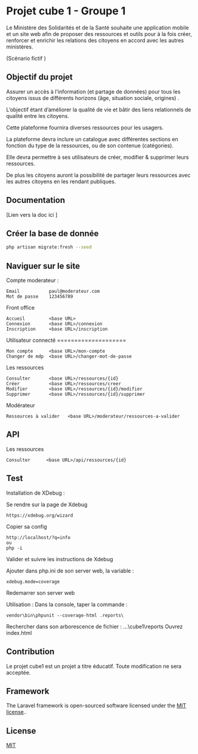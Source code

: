 # Projet cube 1 - Groupe 1

Le Ministère des Solidarités et de la Santé souhaite une application mobile et un site web afin de proposer des ressources et outils pour à la fois créer, renforcer et enrichir les relations des citoyens en accord avec les autres ministères. 

(Scénario fictif )

## Objectif du projet

Assurer un accès à l'information (et partage de données) pour tous les citoyens issus de différents horizons (âge, situation sociale, origines)  . 

L’objectif étant d’améliorer la qualité de vie et bâtir des liens relationnels de qualité entre les citoyens. 

Cette plateforme fournira diverses ressources pour les usagers. 

La plateforme devra inclure un catalogue avec différentes sections en fonction du type de la ressources, ou de son contenue (catégories). 

Elle devra permettre à ses utilisateurs de créer, modifier & supprimer leurs ressources. 

De plus les citoyens auront la possibilité de partager leurs ressources avec les autres citoyens en les rendant publiques. 

## Documentation

[Lien vers la doc ici ]

## Créer la base de donnée

```bash
php artisan migrate:fresh --seed 
```

## Naviguer sur le site

Compte moderateur :
```
Email           paul@moderateur.com
Mot de passe    123456789
```

Front office
```
Accueil         <base URL>
Connexion       <base URL>/connexion
Inscription     <base URL>/inscription
```


Utilisateur connecté ====================
```
Mon compte      <base URL>/mon-compte
Changer de mdp  <base URL>/changer-mot-de-passe
```

Les ressources
```
Consulter       <base URL>/ressources/{id}
Créer           <base URL>/ressources/creer
Modifier        <base URL>/ressources/{id}/modifier
Supprimer       <base URL>/ressources/{id}/supprimer
```

Modérateur 
```
Ressources à valider   <base URL>/moderateur/ressources-a-valider
```

## API
Les ressources
```
Consulter      <base URL>/api/ressources/{id}
```
## Test
Installation de XDebug :

Se rendre sur la page de Xdebug
```
https://xdebug.org/wizard
```

Copier sa config
```
http://localhost/?q=info
ou
php -i
```

Valider et suivre les instructions de Xdebug

Ajouter dans php.ini de son server web, la variable : 
```
xdebug.mode=coverage
```

Redemarrer son server web

Utilisation :
Dans la console, taper la commande : 
```
vendor\bin\phpunit --coverage-html .reports\
```

Rechercher dans son arborescence de fichier : 
...\cube1\reports
Ouvrez index.html

## Contribution
Le projet cube1 est un projet a titre éducatif. Toute modification ne sera acceptée. 
## Framework
The Laravel framework is open-sourced software licensed under the [MIT license](https://opensource.org/licenses/MIT)..

## License
[MIT](https://choosealicense.com/licenses/mit/)

